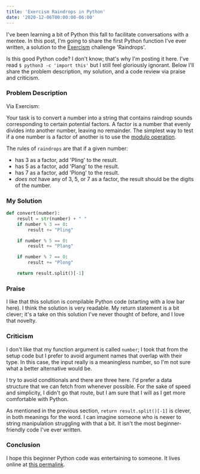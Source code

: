 ```yaml
---
title: 'Exercism Raindrops in Python'
date: '2020-12-06T00:00:00-06:00'
---
```


I've been learning a bit of Python this fall to facilitate conversations with a
mentee. In this post, I'm going to share the first Python function I've ever
written, a solution to the [Exercism](https://exercism.io) challenge
'Raindrops'.

Is this good Python code? I don't know; that's why I'm posting it here. I've
read `$ python3 -c 'import this'` but I still feel gloriously ignorant. Below
I'll share the problem description, my solution, and a code review via praise
and criticism.

### Problem Description

Via Exercism:

Your task is to convert a number into a string that contains raindrop sounds
corresponding to certain potential factors. A factor is a number that evenly
divides into another number, leaving no remainder. The simplest way to test if
a one number is a factor of another is to use the [modulo
operation](https://en.wikipedia.org/wiki/Modulo_operation).

The rules of `raindrops` are that if a given number:

- has 3 as a factor, add 'Pling' to the result.
- has 5 as a factor, add 'Plang' to the result.
- has 7 as a factor, add 'Plong' to the result.
- _does not_ have any of 3, 5, or 7 as a factor, the result should be the digits of the number.

### My Solution

```python
def convert(number):
    result = str(number) + " "
    if number % 3 == 0:
        result += "Pling"

    if number % 5 == 0:
        result += "Plang"

    if number % 7 == 0:
        result += "Plong"

    return result.split()[-1]
```

### Praise

I like that this solution is compilable Python code (starting with a low bar
here). I think the solution is very readable. My return statement is a bit
clever; it's a take on this solution I've never thought of before, and I
love that novelty.

### Criticism

I don't like that my function argument is called `number`; I took that from the
setup code but I prefer to avoid argument names that overlap with their type.
In this case, the input really is a meaningless number, so I'm not sure what a
better alternative would be.

I try to avoid conditionals and there are three here. I'd prefer a data
structure that we can fetch from whenever possible. For the sake of speed and
simplicity, I didn't go that route, but I am sure that I will as I get more
comfortable with Python.

As mentioned in the previous section, `return result.split()[-1]` is clever, in
both meanings for the word. I can imagine someone who is newer to string
manipulation struggling with that a bit. It isn't the most beginner-friendly code
I've ever written.

### Conclusion

I hope this beginner Python code was entertaining to someone. It lives online at
[this
permalink](https://exercism.io/my/solutions/421da5164eab459ab9a25d2560312a46).
